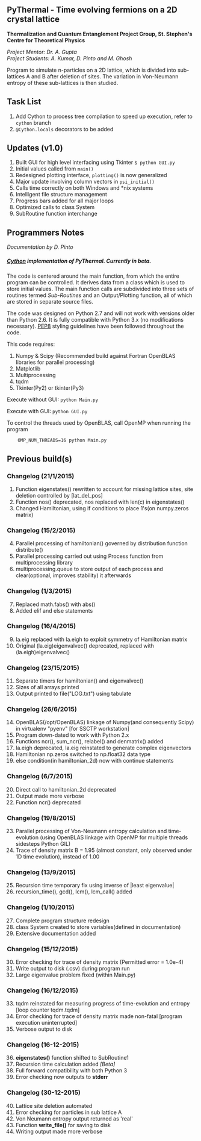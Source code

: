 PyThermal - Time evolving fermions on a 2D crystal lattice
----------------------------------------------------------

**Thermalization and Quantum Entanglement Project Group, St. Stephen's Centre for Theoretical Physics**

*Project Mentor: Dr. A. Gupta*   
*Project Students: A. Kumar, D. Pinto and M. Ghosh*

Program to simulate n-particles on a 2D lattice, which is divided into sub-lattices A and B after
deletion of sites. The variation in Von-Neumann entropy of these sub-lattices is then studied.

## Task List

1. Add Cython to process tree compilation to speed up execution, refer to `cython` branch 
2. `@Cython.locals` decorators to be added

## Updates (v1.0)

1. Built GUI for high level interfacing using Tkinter `$ python GUI.py`
2. Initial values called from `main()`
3. Redesigned plotting interface, `plotting()` is now generalized  
4. Major update involving column vectors in `psi_initial()`
5. Calls time correctly on both Windows and *nix systems
6. Intelligent file structure management
7. Progress bars added for all major loops
8. Optimized calls to class System 
9. SubRoutine function interchange 


## Programmers Notes 

*Documentation by D. Pinto*

##### [Cython](https://github.com/dkpinto/PyThermal/tree/cython) implementation of PyThermal. Currently in beta. 

The code is centered around the main function, from which the entire program can be controlled. It derives data from a 
class which is used to store initial values. The main function calls are subdivided into three sets of routines termed 
*Sub-Routines* and an Output/Plotting function, all of which are stored in separate source files.

The code was designed on Python 2.7 and will not work with versions older than Python 2.6. It is fully compatible 
with Python 3.x (no modifications necessary). [PEP8](https://www.python.org/dev/peps/pep-0008/) styling guidelines have been followed throughout the code.  

This code requires:

1. Numpy & Scipy (Recommended build against Fortran OpenBLAS libraries for parallel processing)
2. Matplotlib 
3. Multiprocessing
4. tqdm
5. Tkinter(Py2) or tkinter(Py3)

Execute without GUI: `python Main.py`

Execute with GUI: `python GUI.py`

To control the threads used by OpenBLAS, call OpenMP when running the program 

        OMP_NUM_THREADS=16 python Main.py 
        

## Previous build(s)

### Changelog (21/1/2015)
1. Function eigenstates() rewritten to account for missing lattice sites, site deletion controlled by [lat_del_pos]
2. Function nos() deprecated, nos replaced with len(c) in eigenstates()
3. Changed Hamiltonian, using if conditions to place 1's(on numpy.zeros matrix)

### Changelog (15/2/2015)

4. Parallel processing of hamiltonian() governed by distribution function distribute()
5. Parallel processing carried out using Process function from multiprocessing library
6. multiprocessing.queue to store output of each process and clear(optional, improves stability) it afterwards

### Changelog (1/3/2015)

7. Replaced math.fabs() with abs()
8. Added elif and else statements


### Changelog (16/4/2015)

9. la.eig replaced with la.eigh to exploit symmetry of Hamiltonian matrix
10. Original (la.eig)eigenvalvec() deprecated, replaced with (la.eigh)eigenvalvec()


### Changelog (23/15/2015)

11. Separate timers for hamiltonian() and eigenvalvec()
12. Sizes of all arrays printed
13. Output printed to file("LOG.txt") using tabulate

### Changelog (26/6/2015)

14. OpenBLAS(/opt/OpenBLAS) linkage of Numpy(and consequently Scipy) in virtualenv "pyenv" [for SSCTP workstation]
15. Program down-dated to work with Python 2.x
16. Functions ncr(), sum_ncr(), relabel() and denmatrix() added
17. la.eigh deprecated, la.eig reinstated to generate complex eigenvectors
18. Hamiltonian np.zeros switched to np.float32 data type
19. else condition(in hamiltonian_2d) now with continue statements

### Changelog (6/7/2015)

20. Direct call to hamiltonian_2d deprecated
21. Output made more verbose
22. Function ncr() deprecated

### Changelog (19/8/2015)

23. Parallel processing of Von-Neumann entropy calculation and time-evolution (using OpenBLAS linkage with OpenMP for multiple threads sidesteps Python GIL)
24. Trace of density matrix B = 1.95 (almost constant, only observed under 1D time evolution), instead of 1.00

### Changelog (13/9/2015)

25. Recursion time temporary fix using inverse of |least eigenvalue|
26. recursion_time(), gcd(), lcm(), lcm_call() added

### Changelog (1/10/2015)

27. Complete program structure redesign
28. class System created to store variables(defined in documentation)
29. Extensive documentation added 

### Changelog (15/12/2015)

30. Error checking for trace of density matrix (Permitted error = 1.0e-4) 
31. Write output to disk (.csv) during program run
32. Large eigenvalue problem fixed (within Main.py)

### Changelog (16/12/2015)
33. tqdm reinstated for measuring progress of time-evolution and entropy [loop counter tqdm.tqdm]
34. Error checking for trace of density matrix made non-fatal [program execution uninterrupted]
35. Verbose output to disk

### Changelog (16-12-2015) 
36. **eigenstates()** function shifted to SubRoutine1
37. Recursion time calculation added *[Beta]*
38. Full forward compatibility with both Python 3
39. Error checking now outputs to **stderr**

### Changelog (30-12-2015)
40. Lattice site deletion automated
41. Error checking for particles in sub lattice A
42. Von Neumann entropy output returned as 'real'
43. Function **write_file()** for saving to disk
44. Writing output made more verbose
